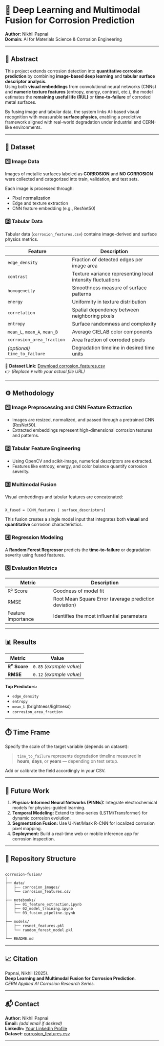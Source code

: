 # 🔬 Deep Learning and Multimodal Fusion for Corrosion Prediction

**Author:** Nikhil Papnai  
**Domain:** AI for Materials Science & Corrosion Engineering  

---

## 🧠 Abstract

This project extends corrosion detection into **quantitative corrosion prediction** by combining **image-based deep learning** and **tabular surface descriptor analysis**.  
Using both **visual embeddings** from convolutional neural networks (CNNs) and **numeric texture features** (entropy, energy, contrast, etc.), the model estimates the **remaining useful life (RUL)** or **time-to-failure** of corroded metal surfaces.

By fusing image and tabular data, the system links AI-based visual recognition with measurable **surface physics**, enabling a predictive framework aligned with real-world degradation under industrial and CERN-like environments.

---

## 📂 Dataset

### 1️⃣ Image Data
Images of metallic surfaces labeled as **CORROSION** and **NO CORROSION** were collected and categorized into train, validation, and test sets.

Each image is processed through:
- Pixel normalization  
- Edge and texture extraction  
- CNN feature embedding (e.g., ResNet50)

### 2️⃣ Tabular Data
Tabular data (`corrosion_features.csv`) contains image-derived and surface physics metrics.

| Feature | Description |
|----------|--------------|
| `edge_density` | Fraction of detected edges per image area |
| `contrast` | Texture variance representing local intensity fluctuations |
| `homogeneity` | Smoothness measure of surface patterns |
| `energy` | Uniformity in texture distribution |
| `correlation` | Spatial dependency between neighboring pixels |
| `entropy` | Surface randomness and complexity |
| `mean_L`, `mean_A`, `mean_B` | Average CIELAB color components |
| `corrosion_area_fraction` | Area fraction of corroded pixels |
| *(optional)* `time_to_failure` | Degradation timeline in desired time units |

📁 **Dataset Link:** [Download corrosion_features.csv](https://github.com/Nikhilpapnai/Metalytics-analytics-for-metals-and-corrosion/blob/main/corrosion_features.csv)  
👉 *(Replace `#` with your actual file URL)*

---

## ⚙️ Methodology

### 1️⃣ Image Preprocessing and CNN Feature Extraction
- Images are resized, normalized, and passed through a pretrained CNN (ResNet50).
- Extracted embeddings represent high-dimensional corrosion textures and patterns.

### 2️⃣ Tabular Feature Engineering
- Using OpenCV and scikit-image, numerical descriptors are extracted.
- Features like entropy, energy, and color balance quantify corrosion severity.

### 3️⃣ Multimodal Fusion
Visual embeddings and tabular features are concatenated:

```

X_fused = [CNN_features | surface_descriptors]

```

This fusion creates a single model input that integrates both **visual** and **quantitative** corrosion characteristics.

### 4️⃣ Regression Modeling
A **Random Forest Regressor** predicts the **time-to-failure** or degradation severity using fused features.

### 5️⃣ Evaluation Metrics
| Metric | Description |
|---------|-------------|
| R² Score | Goodness of model fit |
| RMSE | Root Mean Square Error (average prediction deviation) |
| Feature Importance | Identifies the most influential parameters |

---

## 📊 Results

| Metric | Value |
|---------|--------|
| **R² Score** | `0.85` *(example value)* |
| **RMSE** | `0.12` *(example value)* |

**Top Predictors:** 
- `edge_density `
- `entropy`  
- `mean_L` (brightness/lightness)  
- `corrosion_area_fraction`  

---

## ⏱️ Time Frame

Specify the scale of the target variable (depends on dataset):

> `time_to_failure` represents degradation timeline measured in  
> **hours**, **days**, or **years** — depending on test setup.

Add or calibrate the field accordingly in your CSV.

---

## 🧩 Future Work

1. **Physics-Informed Neural Networks (PINNs):** Integrate electrochemical models for physics-guided learning.  
2. **Temporal Modeling:** Extend to time-series (LSTM/Transformer) for dynamic corrosion evolution.  
3. **Segmentation Fusion:** Use U-Net/Mask R-CNN for localized corrosion pixel mapping.  
4. **Deployment:** Build a real-time web or mobile inference app for corrosion inspection.

---

## 📁 Repository Structure

```

corrosion-fusion/
│
├── data/
│   ├── corrosion_images/
│   └── corrosion_features.csv
│
├── notebooks/
│   ├── 01_feature_extraction.ipynb
│   ├── 02_model_training.ipynb
│   └── 03_fusion_pipeline.ipynb
│
├── models/
│   ├── resnet_features.pkl
│   └── random_forest_model.pkl
│
└── README.md

```

---

## 📈 Citation

Papnai, Nikhil (2025).  
**Deep Learning and Multimodal Fusion for Corrosion Prediction**.  
*CERN Applied AI Corrosion Research Series.*

---

## 📬 Contact

**Author:** Nikhil Papnai  
**Email:** *(add email if desired)*  
**LinkedIn:** [Your LinkedIn Profile](https://www.linkedin.com/in/nikhil-papnai-8a276b287/)  
**Dataset:** [corrosion_features.csv](https://github.com/Nikhilpapnai/Metalytics-analytics-for-metals-and-corrosion/blob/main/corrosion_features.csv)

---
```
